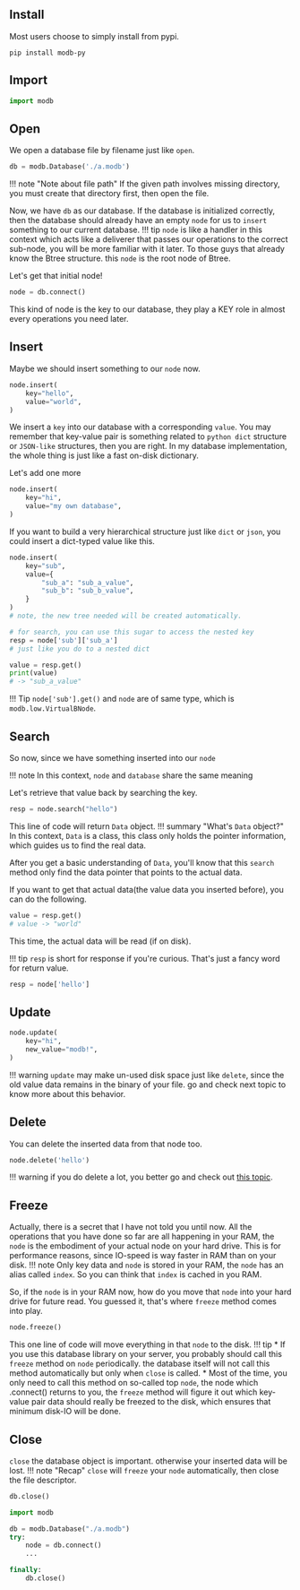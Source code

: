 ## Install

Most users choose to simply install from pypi.
```
pip install modb-py
```


## Import

```python
import modb
```

## Open
We open a database file by filename just like `open`.
```python
db = modb.Database('./a.modb')
```
!!! note "Note about file path"
    If the given path involves missing directory, you must create that directory first, then open the file.

Now, we have `db` as our database.
If the database is initialized correctly, then the database should already have an empty `node` for us to `insert` something to our current database.
!!! tip
    `node` is like a handler in this context which acts like a deliverer that passes our operations to the correct sub-node, you will be more familiar with it later. To those guys that already know the Btree structure. this `node` is the root node of Btree.

Let's get that initial node!
```python
node = db.connect()
```

This kind of node is the key to our database, they play a KEY role in almost every operations you need later.

## Insert

Maybe we should insert something to our `node` now.

```python
node.insert(
    key="hello",
    value="world",
)
```
We insert a `key` into our database with a corresponding `value`. You may remember that key-value pair is something related to `python dict` structure or `JSON-like` structures, then you are right. In my database implementation, the whole thing is just like a fast on-disk dictionary.

Let's add one more
```python
node.insert(
    key="hi",
    value="my own database",
)
```

If you want to build a very hierarchical structure just like `dict` or `json`, you could insert a dict-typed value like this.

```python title="Insert new tree"
node.insert(
    key="sub",
    value={
        "sub_a": "sub_a_value",
        "sub_b": "sub_b_value",
    }
)
# note, the new tree needed will be created automatically.

# for search, you can use this sugar to access the nested key
resp = node['sub']['sub_a']
# just like you do to a nested dict

value = resp.get()
print(value)
# -> "sub_a_value"
```

!!! Tip
    `node['sub'].get()` and `node` are of same type, which is `modb.low.VirtualBNode`.

## Search

So now, since we have something inserted into our `node` 

!!! note
    In this context, `node` and `database` share the same meaning

Let's retrieve that value back by searching the key.

```python
resp = node.search("hello")
```

This line of code will return `Data` object.
!!! summary "What's `Data` object?"
    In this context, `Data` is a class, this class only holds the pointer information, which guides us to find the real data.

After you get a basic understanding of `Data`, you'll know that this `search` method only find the data pointer that points to the actual data.

If you want to get that actual data(the value data you inserted before), you can do the following.

```python
value = resp.get()
# value -> "world"
```
This time, the actual data will be read (if on disk).

!!! tip
    `resp` is short for response if you're curious. That's just a fancy word for return value.

    
```python title="Grammar sugar"
resp = node['hello']
```


## Update

```python
node.update(
    key="hi",
    new_value="modb!",
)
```
!!! warning
    `update` may make un-used disk space just like `delete`, since the old value data remains in the binary of your file. go and check next topic to know more about this behavior.

## Delete

You can delete the inserted data from that node too.
```python
node.delete('hello')
```
!!! warning
    if you do delete a lot, you better go and check out [this topic](./../FAQ/#how-does-delete-work-why-file-still-holds-its-size-after-deletion).



## Freeze

Actually, there is a secret that I have not told you until now. All the operations that you have done so far are all happening in your RAM, the `node` is the embodiment of your actual node on your hard drive. This is for performance reasons, since IO-speed is way faster in RAM than on your disk.
!!! note
    Only key data and `node` is stored in your RAM, the `node` has an alias called `index`. So you can think that `index` is cached in you RAM.

So, if the `node` is in your RAM now, how do you move that `node` into your hard drive for future read. You guessed it, that's where `freeze` method comes into play.

```python
node.freeze()
```

This one line of code will move everything in that `node` to the disk.
!!! tip
    * If you use this database library on your server, you probably should call this `freeze` method on `node` periodically. the database itself will not call this method automatically but only when `close` is called.
    * Most of the time, you only need to call this method on so-called top `node`, the node which .connect() returns to you, the `freeze` method will figure it out which key-value pair data should really be freezed to the disk, which ensures that minimum disk-IO will be done.

## Close

`close` the database object is important. otherwise your inserted data will be lost.
!!! note "Recap"
    `close` will `freeze` your `node` automatically, then close the file descriptor.

```python
db.close()
```

```python title="Best practice"
import modb

db = modb.Database("./a.modb")
try:
    node = db.connect()
    ...

finally:
    db.close()
```


